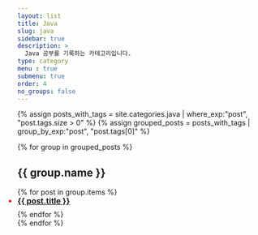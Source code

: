 ```yaml
---
layout: list
title: Java
slug: java
sidebar: true
description: >
  Java 공부를 기록하는 카테고리입니다.
type: category
menu : true
submenu: true
order: 4
no_groups: false
---
```


<style>
  ul {
    /*list-style-type: none;*/
    margin: 0;
    padding: 0;
  }

  li {
    font-size: 1.1em;
    font-weight: bold;
    color: #e50c0c; /* 원하는 글자색으로 변경 */
    margin-bottom: 8px;
  }
</style>

{% assign posts_with_tags = site.categories.java | where_exp:"post", "post.tags.size > 0" %}
{% assign grouped_posts = posts_with_tags | group_by_exp:"post", "post.tags[0]" %}

{% for group in grouped_posts %}
<h2 onclick="toggleGroup('{{ group.name }}')" style="cursor: pointer;">
{{ group.name }}
</h2>
  <ul id="{{ group.name }}">
    {% for post in group.items %}
      <li><a href="{{ post.url }}">{{ post.title }}</a></li>
    {% endfor %}
  </ul>
{% endfor %}

<script>
  function toggleGroup(groupName) {
    var group = document.getElementById(groupName);
    group.style.display = (group.style.display === 'none' || group.style.display === '') ? 'block' : 'none';
  }

  function toggleTags() {
    var tags = document.querySelectorAll('h2[id]');
    tags.forEach(function(tag) {
      tag.style.display = (tag.style.display === 'none' || tag.style.display === '') ? 'block' : 'none';
    });
  }
</script>